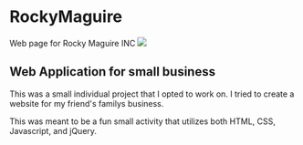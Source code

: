 # RockyMaguire
Web page for Rocky Maguire INC
![](/rockymaguiregif.gif)

## Web Application for small business
This was a small individual project that I opted to work on. I tried to create a website for my friend's familys business.

This was meant to be a fun small activity that utilizes both HTML, CSS, Javascript, and jQuery. 